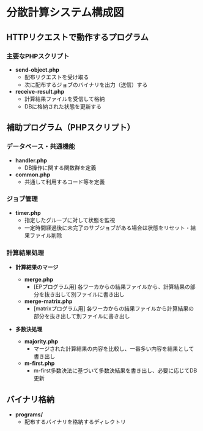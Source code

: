 # 分散計算システム構成図

## HTTPリクエストで動作するプログラム

### 主要なPHPスクリプト
- **send-object.php**
  - 配布リクエストを受け取る
  - 次に配布するジョブのバイナリを出力（送信）する
- **receive-result.php**
  - 計算結果ファイルを受信して格納
  - DBに格納された状態を更新する

## 補助プログラム（PHPスクリプト）

### データベース・共通機能
- **handler.php**
  - DB操作に関する関数群を定義
- **common.php**
  - 共通して利用するコード等を定義

### ジョブ管理
- **timer.php**
  - 指定したグループに対して状態を監視
  - 一定時間経過後に未完了のサブジョブがある場合は状態をリセット・結果ファイル削除

### 計算結果処理
- **計算結果のマージ**
  - **merge.php**
    - [EPプログラム用] 各ワーカからの結果ファイルから、計算結果の部分を抜き出して別ファイルに書き出し
  - **merge-matrix.php**
    - [matrixプログラム用] 各ワーカからの結果ファイルから計算結果の部分を抜き出して別ファイルに書き出し

- **多数決処理**
  - **majority.php**
    - マージされた計算結果の内容を比較し、一番多い内容を結果として書き出し
  - **m-first.php**
    - m-first多数決法に基づいて多数決結果を書き出し、必要に応じてDB更新

## バイナリ格納
- **programs/**
  - 配布するバイナリを格納するディレクトリ
